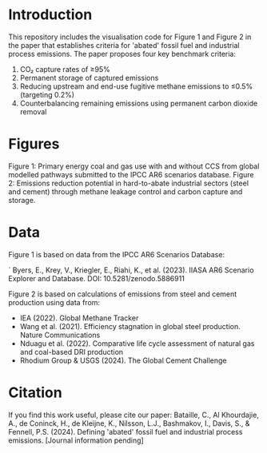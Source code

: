 # Introduction
This repository includes the visualisation code for Figure 1 and Figure 2 in the paper that establishes criteria for 'abated' fossil fuel and industrial process emissions. The paper proposes four key benchmark criteria:
1) CO₂ capture rates of ≥95%
2) Permanent storage of captured emissions
3) Reducing upstream and end-use fugitive methane emissions to ≤0.5% (targeting 0.2%)
4) Counterbalancing remaining emissions using permanent carbon dioxide removal

# Figures
Figure 1: Primary energy coal and gas use with and without CCS from global modelled pathways submitted to the IPCC AR6 scenarios database.
Figure 2: Emissions reduction potential in hard-to-abate industrial sectors (steel and cement) through methane leakage control and carbon capture and storage.

# Data 
Figure 1 is based on data from the IPCC AR6 Scenarios Database: 

` Byers, E., Krey, V., Kriegler, E., Riahi, K., et al. (2023). IIASA AR6 Scenario Explorer and Database. DOI: 10.5281/zenodo.5886911

Figure 2 is based on calculations of emissions from steel and cement production using data from:
- IEA (2022). Global Methane Tracker
- Wang et al. (2021). Efficiency stagnation in global steel production. Nature Communications
- Nduagu et al. (2022). Comparative life cycle assessment of natural gas and coal-based DRI production
- Rhodium Group & USGS (2024). The Global Cement Challenge

# Citation
If you find this work useful, please cite our paper:
Bataille, C., Al Khourdajie, A., de Coninck, H., de Kleijne, K., Nilsson, L.J., Bashmakov, I., Davis, S., & Fennell, P.S. (2024). Defining 'abated' fossil fuel and industrial process emissions. [Journal information pending]
